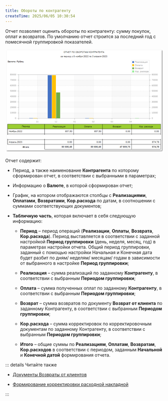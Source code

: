 ```yaml
---
title: Обороты по контрагенту
createTime: 2025/06/05 10:30:54
---
```

Отчет позволяет оценить обороты по контрагенту: сумму покупок, оплат и возвратов. По умолчанию отчет строится за последний год с помесячной группировкой показателей.

![](../../../assets/work/three/095.png)

Отчет содержит:

- Период, а также наименование **Контрагента** по которому сформирован отчет, в соответствии с выбранными в параметрах;

- Информацию о **Валюте**, в которой сформирован отчет;

- График, на котором отображаются столбцы с **Реализациями**, **Оплатами**, **Возвратами**, **Кор.расхода** по датам, в соотношении с суммами соответствующих документов;

- **Табличную часть**, которая включает в себя следующую информацию:

    - **Период** – период операций (**Реализации**, **Оплаты**, **Возврата**, **Кор.расхода**). Период выставляется в соответствии с заданной настройкой **Период группировки** (день, неделя, месяц, год) в параметрах настройки отчета. Общий период группировки, заданный с помощью настройки Начальная и Конечная дата будет разбит по дням/ неделям/ месяцам/ годам в зависимости от выбранного в настройке **Период группировки**;

    - **Реализация** – сумма реализаций по заданному **Контрагенту**, в соответствии с выбранным **Периодом группировки**;

    - **Оплата** – сумма полученных оплат по заданному **Контрагенту**, в соответствии с выбранным **Периодом группировки**;

    - **Возврат** – сумма возвратов по документу **Возврат от клиента** по заданному Контрагенту, в соответствии с выбранным **Периодом группировки**;

    - **Кор.расхода** – сумма корректировок по корректировочным документам по заданному Контрагенту, в соответствии с выбранным **Периодом группировки**;

    - **Итого** – общие суммы по **Реализациям**, **Оплатам**, **Возвратам**, **Кор.расходов** в соответствии с периодом, заданным **Начальной** и **Конечной датой** формирования отчета.

::: details Читайте также

- [Документы Возвраты от клиентов](../../../specification/prodazhi/vozvraty_ot_klientov/vozvraty_ot_klientov.md)

- [Формирование корректировки расходной накладной](../../zakazy/formirovanie_korrektirovki_raskhodnoj_nakladnoj.md) 

:::
